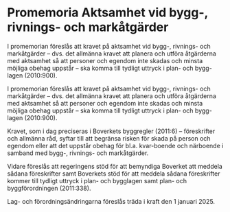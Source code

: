 # Promemoria Aktsamhet vid bygg-, rivnings- och markåtgärder

I promemorian föreslås att kravet på aktsamhet vid bygg-, rivnings- och markåtgärder – dvs. det allmänna kravet att planera och utföra åtgärderna med aktsamhet så att personer och egendom inte skadas och minsta möjliga obehag uppstår – ska komma till tydligt uttryck i plan- och bygg-lagen (2010:900).

I promemorian föreslås att kravet på aktsamhet vid bygg-, rivnings- och markåtgärder – dvs. det allmänna kravet att planera och utföra åtgärderna med aktsamhet så att personer och egendom inte skadas och minsta möjliga obehag uppstår – ska komma till tydligt uttryck i plan- och bygg-lagen (2010:900).

Kravet, som i dag preciseras i Boverkets byggregler (2011:6) – föreskrifter och allmänna råd, syftar till att begränsa risken för skada på person och egendom eller att det uppstår obehag för bl.a. kvar-boende och närboende i samband med bygg-, rivnings- och markåtgärder.

Vidare föreslås att regeringens stöd för att bemyndiga Boverket att meddela sådana föreskrifter samt Boverkets stöd för att meddela sådana föreskrifter kommer till tydligt uttryck i plan- och bygglagen samt plan- och byggförordningen (2011:338).

Lag- och förordningsändringarna föreslås träda i kraft den 1 januari 2025.
